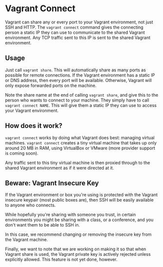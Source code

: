 
# Vagrant Connect

Vagrant can share any or every port to your Vagrant environment, not just SSH and HTTP. The `vagrant connect` command gives the connecting person a static IP they can use to communicate to the shared Vagrant environment. Any TCP traffic sent to this IP is sent to the shared Vagrant environment.

## Usage

Just call `vagrant share`. This will automatically share as many ports as possible for remote connections. If the Vagrant environment has a static IP or DNS address, then every port will be available. Otherwise, Vagrant will only expose forwarded ports on the machine.

Note the share name at the end of calling `vagrant share`, and give this to the person who wants to connect to your machine. They simply have to call `vagrant connect NAME`. This will give them a static IP they can use to access your Vagrant environment.

## How does it work?

`vagrant connect` works by doing what Vagrant does best: managing virtual machines. `vagrant connect` creates a tiny virtual machine that takes up only around 20 MB in RAM, using VirtualBox or VMware (more provider support is coming soon).

Any traffic sent to this tiny virtual machine is then proxied through to the shared Vagrant environment as if it were directed at it.

## Beware: Vagrant Insecure Key

If the Vagrant environment or box you're using is protected with the Vagrant insecure keypair (most public boxes are), then SSH will be easily available to anyone who connects.

While hopefully you're sharing with someone you trust, in certain environments you might be sharing with a class, or a conference, and you don't want them to be able to SSH in.

In this case, we recommend changing or removing the insecure key from the Vagrant machine.

Finally, we want to note that we are working on making it so that when Vagrant share is used, the Vagrant private key is actively rejected unless explicitly allowed. This feature is not yet done, however.

